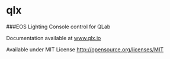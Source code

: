 qlx
===

###EOS Lighting Console control for QLab

Documentation available at www.qlx.io


Available under MIT License
http://opensource.org/licenses/MIT